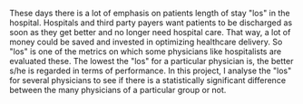 These days there is a lot of emphasis on patients length of stay "los" in the hospital. Hospitals and third party payers want patients to 
be discharged as soon as they get better and no longer need hospital care. That way, a lot of money could be saved and invested in
optimizing healthcare delivery.
So "los" is one of the metrics on which some physicians like hospitalists are evaluated these. The lowest the "los" for a particular
physician is, the better s/he is regarded in terms of performance.
In this project, I analyse the "los" for several physicians to see if there is a statistically significant difference between the many 
physicians of a particular group or not.
